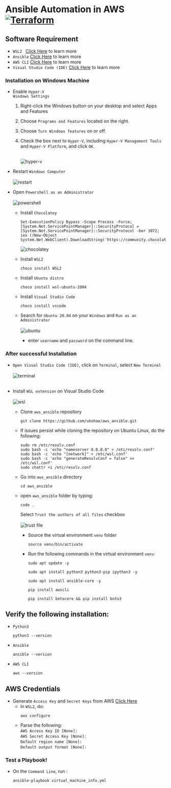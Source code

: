 # Ansible Automation in AWS [![Terraform](https://github.com/ukohae/aws-ansible-automation/actions/workflows/ansible.yml/badge.svg)](https://github.com/ukohae/aws-ansible-automation/actions/workflows/ansible.yml)

## Software Requirement
- `WSL2 ` [Click Here](https://docs.microsoft.com/en-us/windows/wsl/about) to learn more
- `Ansible` [Click Here](https://www.ansible.com/) to learn more
- `AWS CLI`  [Click Here](https://aws.amazon.com/cli/) to learn more
- `Visual Studio Code (IDE)`  [Click Here](https://code.visualstudio.com/) to learn more

### Installation on Windows Machine
- Enable `Hyper-V` <br />
`Windows Settings`
    1. Right-click the Windows button on your desktop and select Apps and Features
    2. Choose `Programs and Features` located on the right.
    3. Choose `Turn Windows features` on or off.
    4. Check the box next to `Hyper-V`, including `Hyper-V Management Tools` and `Hyper-V Platform`, and click `OK`. <br /> <br />

        ![hyper-v](docs/images/hyper-v.png)

- Restart `Windows Computer` <br /> <br />
    ![restart](docs/images/restart.png)

- Open `Powershell as an Administrator` <br /> <br />
        ![powershell](docs/images/powershell.png)
    - Install `Chocolatey`
        ```
        Set-ExecutionPolicy Bypass -Scope Process -Force; [System.Net.ServicePointManager]::SecurityProtocol = [System.Net.ServicePointManager]::SecurityProtocol -bor 3072; iex ((New-Object System.Net.WebClient).DownloadString('https://community.chocolatey.org/install.ps1'))
        ```
        
        ![chocolatey](docs/images/chocolatey.png)
    - Install `WSL2`
        ```
        choco install WSL2
        ```
    - Install `Ubuntu distro`
        ```
        choco install wsl-ubuntu-2004
        ```
    - Install `Visual Studio Code`
        ```
        choco install vscode
        ```

    -  Search for `Ubuntu 20.04` on your `Windows` and `Run as an Administrator` <br /> <br />
            ![ubuntu](docs/images/ubuntu.png)
        - enter `username` and `password` on the command line.
### After successful Installation

- `Open Visual Studio Code (IDE)`, click on `Terminal`,  select `New Terminal` <br /><br />
![terminal](docs/images/terminal.png) <br /><br />

- Install `WSL extension` on Visual Studio Code <br /><br />
![wsl](docs/images/wsl.png)

    - Clone `aws_ansible` repository 
        ```
        git clone https://github.com/ukohae/aws_ansible.git
        ```
        
    - If issues persist while cloning the repository on Ubuntu Linux, do the following:
        ```
        sudo rm /etc/resolv.conf
        sudo bash -c 'echo "nameserver 8.8.8.8" > /etc/resolv.conf'
        sudo bash -c 'echo "[network]" > /etc/wsl.conf'
        sudo bash -c 'echo "generateResolvConf = false" >> /etc/wsl.conf'
        sudo chattr +i /etc/resolv.conf
        ```
    - Go into `aws_ansible` directory 
        ```
        cd aws_ansible
        ```
    - open `aws_ansible` folder by typing:
        ```
        code .
        ```
        Select `Trust the authors of all files` checkbox <br /><br />
        ![trust file](docs/images/user.png)

        - Source the virtual environment `venv` folder
            ```
            source venv/bin/activate
            ```

        - Run the following commands in the virtual environment `venv`:
            ```
            sudo apt update -y
            ```
            ```
            sudo apt install python3 python3-pip ipython3 -y
            ```
            ```
            sudo apt install ansible-core -y
            ```
            ```
            pip install awscli
            ```
            ```
            pip install botocore && pip install boto3
            ```

## Verify the following installation:

- `Python3`
    ```
    python3 --version
    ```

- `Ansible `
    ```
    ansible --version
    ```

- `AWS CLI`
    ```
    aws --version
    ```

## AWS Credentials
- Generate `Access Key` and `Secret Keys` from AWS [Click Here](https://us-east-1.console.aws.amazon.com/iam/home?region=us-east-2#/security_credentials)
    - In `WSL2`, do:
        ```
        aws configure
        ```
    - Parse the following: <br />
        `AWS Access Key ID [None]: `<br /> `AWS Secret Access Key [None]: `<br /> `Default region name [None]: ` <br /> `Default output format [None]: `


### Test a Playbook! 
-   On the `Command Line`, run :
    ```
    ansible-playbook virtual_machine_info.yml
    ```
